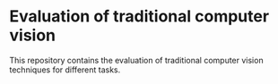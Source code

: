 # Evaluation of traditional computer vision
 This repository contains the evaluation of traditional computer vision techniques for different tasks.
